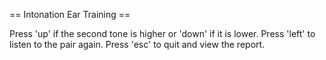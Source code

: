 == Intonation Ear Training ==

Press 'up' if the second tone is higher or 'down' if it is lower.
Press 'left' to listen to the pair again.
Press 'esc' to quit and view the report.
